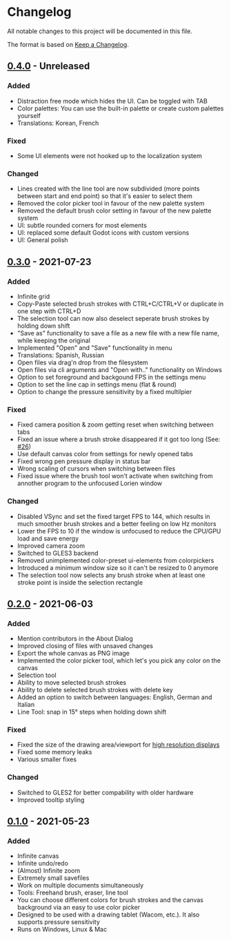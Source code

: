 # Changelog

All notable changes to this project will be documented in this file.

The format is based on [Keep a Changelog](https://keepachangelog.com/en/1.0.0/).

## [0.4.0] - Unreleased

### Added
- Distraction free mode which hides the UI. Can be toggled with TAB
- Color palettes: You can use the built-in palette or create custom palettes yourself
- Translations: Korean, French

### Fixed
- Some UI elements were not hooked up to the localization system

### Changed
- Lines created with the line tool are now subdivided (more points between start and end point) so that it's easier to select them
- Removed the color picker tool in favour of the new palette system
- Removed the default brush color setting in favour of the new palette system
- UI: subtle rounded corners for most elements 
- UI: replaced some default Godot icons with custom versions
- UI: General polish

## [0.3.0] - 2021-07-23

### Added
- Infinite grid
- Copy-Paste selected brush strokes with CTRL+C/CTRL+V or duplicate in one step with CTRL+D
- The selection tool can now also deselect seperate brush strokes by holding down shift
- "Save as" functionality to save a file as a new file with a new file name, while keeping the original
- Implemented "Open" and "Save" functionality in menu
- Translations: Spanish, Russian
- Open files via drag'n drop from the filesystem
- Open files via cli arguments and "Open with.." functionality on Windows
- Option to set foreground and backgound FPS in the settings menu
- Option to set the line cap in settings menu (flat & round)
- Option to change the pressure sensitivity by a fixed multilpier

### Fixed
- Fixed camera position & zoom getting reset when switching between tabs
- Fixed an issue where a brush stroke disappeared if it got too long (See: [#26](https://github.com/mbrlabs/Lorien/issues/26))
- Use default canvas color from settings for newly opened tabs
- Fixed wrong pen pressure display in status bar
- Wrong scaling of cursors when switching between files
- Fixed issue where the brush tool won't activate when switching from annother program to the unfocused Lorien window

### Changed
- Disabled VSync and set the fixed target FPS to 144, which results in much smoother brush strokes and a better feeling on low Hz monitors
- Lower the FPS to 10 if the window is unfocused to reduce the CPU/GPU load and save energy
- Improved camera zoom
- Switched to GLES3 backend
- Removed unimplemented color-preset ui-elements from colorpickers
- Introduced a minimum window size so it can't be resized to 0 anymore
- The selection tool now selects any brush stroke when at least one stroke point is inside the selection rectangle

## [0.2.0] - 2021-06-03

### Added 
- Mention contributors in the About Dialog
- Improved closing of files with unsaved changes
- Export the whole canvas as PNG image
- Implemented the color picker tool, which let's you pick any color on the canvas
- Selection tool
- Ability to move selected brush strokes
- Ability to delete selected brush strokes with delete key
- Added an option to switch between languages: English, German and Italian
- Line Tool: snap in 15° steps when holding down shift 

### Fixed
- Fixed the size of the drawing area/viewport for [high resolution displays](https://github.com/mbrlabs/Lorien/issues/1)
- Fixed some memory leaks
- Various smaller fixes

### Changed
- Switched to GLES2 for better compability with older hardware
- Improved tooltip styling

## [0.1.0] - 2021-05-23

### Added
- Infinite canvas
- Infinite undo/redo
- (Almost) Infinite zoom
- Extremely small savefiles
- Work on multiple documents simultaneously
- Tools: Freehand brush, eraser, line tool
- You can choose different colors for brush strokes and the canvas background via an easy to use color picker
- Designed to be used with a drawing tablet (Wacom, etc.). It also supports pressure sensitivity
- Runs on Windows, Linux & Mac

[0.4.0]: https://github.com/mbrlabs/lorien/compare/v0.3.0...HEAD
[0.3.0]: https://github.com/mbrlabs/lorien/compare/v0.2.0...v0.3.0
[0.2.0]: https://github.com/mbrlabs/lorien/compare/v0.1.0...v0.2.0
[0.1.0]: https://github.com/mbrlabs/lorien/releases/tag/v0.1.0
